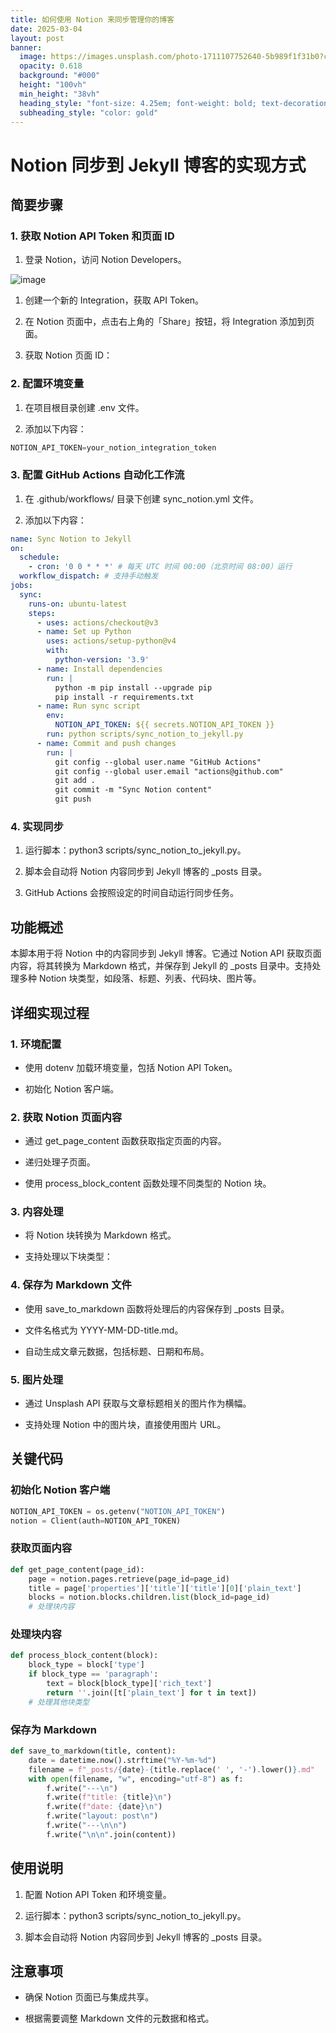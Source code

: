 ```yaml
---
title: 如何使用 Notion 来同步管理你的博客
date: 2025-03-04
layout: post
banner:
  image: https://images.unsplash.com/photo-1711107752640-5b989f1f31b0?crop=entropy&cs=tinysrgb&fit=max&fm=jpg&ixid=M3w2OTIwMzJ8MHwxfHJhbmRvbXx8fHx8fHx8fDE3NDEwNjk2NjN8&ixlib=rb-4.0.3&q=80&w=1080
  opacity: 0.618
  background: "#000"
  height: "100vh"
  min_height: "38vh"
  heading_style: "font-size: 4.25em; font-weight: bold; text-decoration: underline"
  subheading_style: "color: gold"
---
```


# Notion 同步到 Jekyll 博客的实现方式

## 简要步骤

### 1. 获取 Notion API Token 和页面 ID

1. 登录 Notion，访问 Notion Developers。

![image](https://prod-files-secure.s3.us-west-2.amazonaws.com/a7a0cc5a-89b9-4cda-8686-1fba0ca52f40/d19c1afe-dea5-4312-9333-786b0ba83054/image.png?X-Amz-Algorithm=AWS4-HMAC-SHA256&X-Amz-Content-Sha256=UNSIGNED-PAYLOAD&X-Amz-Credential=ASIAZI2LB466XBOAGRAR%2F20250304%2Fus-west-2%2Fs3%2Faws4_request&X-Amz-Date=20250304T062743Z&X-Amz-Expires=3600&X-Amz-Security-Token=IQoJb3JpZ2luX2VjEK7%2F%2F%2F%2F%2F%2F%2F%2F%2F%2FwEaCXVzLXdlc3QtMiJGMEQCICR9DcIXGDUJvZdP8pUG9tkkJMu4pSyw9ZW7engyltCdAiBoiQT21F%2BwQh924mD5LODVIRGuOhNnqt5wD8EZn4gk2CqIBAjn%2F%2F%2F%2F%2F%2F%2F%2F%2F%2F8BEAAaDDYzNzQyMzE4MzgwNSIMiGNgAe8XJcm4DhBTKtwDmiMXQd%2F2AyZxUrt98JrqX%2FkfRTG64AmTjcwptUMORFyQS1fjREDmDHt3%2BAexyd%2FYMTyOzHqDA2gETuvnyWayClm3jblDaXSdA6dpt4U7f2fKM%2BhWHWr75oyjErG1i0%2FMI%2BJwF2fJCT3R7fE85rf6ruQEQe0tABXYW9xBI27CY0CIUgBexM9JHn6leZujTVkcXKBsD5luvhFwsJhbWhj5Uf%2FthpFZhhUpEEYrFfhG5iomBOjNOXgESKqkIgkNF%2BtGS9MAgCG5g8eMlgqF7vbkUytZC0P3DyDuIqJrTY%2FUZqgHlzyzjN6rGoTfFIfvNX6JD265spRDh9u2EKmLzU2QbmIrfsgaO09NcXigPThIKbzCZN8LpS%2FqWfzvyOhIxJPm2XjekaUWkSxIbsvXAv4%2BfON9F2zH%2BJdXgVcj3CtQ0AWIQtyB0eLLrx0U0cpDQSRrL3zaO9mk02bb4KkhLpvS5GR24%2FLU3tAOnaF8Stthq5se916SrT7BaXhBjk5AAEZDyuoEa%2Bwp9h4aNOHQFEFmuXJ3CIgY3lziZ%2FKMucAs%2Ftddh37vGqPz72%2Fv%2BhAb%2F%2F5IIS7%2BdKP5v7b2nJQ3jJKQDSLnF8vVBSBfsNBXJrSgNTMsjXsp5%2B0WXQiwzDgw152avgY6pgEhyNrHtozCC6p%2B9IYljSLq%2B08pg4tG%2FuSuzfX59uAuy5ZHm0Dj1hwJaAid2nunzj0c6PD9DyI6EXqjU%2Bo%2FCKFkbX1NHMzlMqBZ4piyZ5%2FHwRrtJVO4gSra6j%2BU0gOyqiBKROHt4WOp6n9RCu5yxz%2BCX9outgaTA3vawBJlmN9i4jgGPOYjQQZvMfb9blNTEJI8NhHzRiQ62JEof%2BkoqebJEDgqc7gI&X-Amz-Signature=09e6ab24de42d6f23bcd9a6c9802c29bfeab761b9f035b9fd80db01bef1327c1&X-Amz-SignedHeaders=host&x-id=GetObject)

1. 创建一个新的 Integration，获取 API Token。

1. 在 Notion 页面中，点击右上角的「Share」按钮，将 Integration 添加到页面。

1. 获取 Notion 页面 ID：


### 2. 配置环境变量

1. 在项目根目录创建 .env 文件。

1. 添加以下内容：

```javascript
NOTION_API_TOKEN=your_notion_integration_token
```

### 3. 配置 GitHub Actions 自动化工作流

1. 在 .github/workflows/ 目录下创建 sync_notion.yml 文件。

1. 添加以下内容：

```yaml
name: Sync Notion to Jekyll
on:
  schedule:
    - cron: '0 0 * * *' # 每天 UTC 时间 00:00（北京时间 08:00）运行
  workflow_dispatch: # 支持手动触发
jobs:
  sync:
    runs-on: ubuntu-latest
    steps:
      - uses: actions/checkout@v3
      - name: Set up Python
        uses: actions/setup-python@v4
        with:
          python-version: '3.9'
      - name: Install dependencies
        run: |
          python -m pip install --upgrade pip
          pip install -r requirements.txt
      - name: Run sync script
        env:
          NOTION_API_TOKEN: ${{ secrets.NOTION_API_TOKEN }}
        run: python scripts/sync_notion_to_jekyll.py
      - name: Commit and push changes
        run: |
          git config --global user.name "GitHub Actions"
          git config --global user.email "actions@github.com"
          git add .
          git commit -m "Sync Notion content"
          git push
```

### 4. 实现同步

1. 运行脚本：python3 scripts/sync_notion_to_jekyll.py。

1. 脚本会自动将 Notion 内容同步到 Jekyll 博客的 _posts 目录。

1. GitHub Actions 会按照设定的时间自动运行同步任务。

## 功能概述

本脚本用于将 Notion 中的内容同步到 Jekyll 博客。它通过 Notion API 获取页面内容，将其转换为 Markdown 格式，并保存到 Jekyll 的 _posts 目录中。支持处理多种 Notion 块类型，如段落、标题、列表、代码块、图片等。

## 详细实现过程

### 1. 环境配置

- 使用 dotenv 加载环境变量，包括 Notion API Token。

- 初始化 Notion 客户端。

### 2. 获取 Notion 页面内容

- 通过 get_page_content 函数获取指定页面的内容。

- 递归处理子页面。

- 使用 process_block_content 函数处理不同类型的 Notion 块。

### 3. 内容处理

- 将 Notion 块转换为 Markdown 格式。

- 支持处理以下块类型：


### 4. 保存为 Markdown 文件

- 使用 save_to_markdown 函数将处理后的内容保存到 _posts 目录。

- 文件名格式为 YYYY-MM-DD-title.md。

- 自动生成文章元数据，包括标题、日期和布局。

### 5. 图片处理

- 通过 Unsplash API 获取与文章标题相关的图片作为横幅。

- 支持处理 Notion 中的图片块，直接使用图片 URL。

## 关键代码

### 初始化 Notion 客户端

```python
NOTION_API_TOKEN = os.getenv("NOTION_API_TOKEN")
notion = Client(auth=NOTION_API_TOKEN)
```

### 获取页面内容

```python
def get_page_content(page_id):
    page = notion.pages.retrieve(page_id=page_id)
    title = page['properties']['title']['title'][0]['plain_text']
    blocks = notion.blocks.children.list(block_id=page_id)
    # 处理块内容
```

### 处理块内容

```python
def process_block_content(block):
    block_type = block['type']
    if block_type == 'paragraph':
        text = block[block_type]['rich_text']
        return ''.join([t['plain_text'] for t in text])
    # 处理其他块类型
```

### 保存为 Markdown

```python
def save_to_markdown(title, content):
    date = datetime.now().strftime("%Y-%m-%d")
    filename = f"_posts/{date}-{title.replace(' ', '-').lower()}.md"
    with open(filename, "w", encoding="utf-8") as f:
        f.write("---\n")
        f.write(f"title: {title}\n")
        f.write(f"date: {date}\n")
        f.write("layout: post\n")
        f.write("---\n\n")
        f.write("\n\n".join(content))
```

## 使用说明

1. 配置 Notion API Token 和环境变量。

1. 运行脚本：python3 scripts/sync_notion_to_jekyll.py。

1. 脚本会自动将 Notion 内容同步到 Jekyll 博客的 _posts 目录。

## 注意事项

- 确保 Notion 页面已与集成共享。

- 根据需要调整 Markdown 文件的元数据和格式。